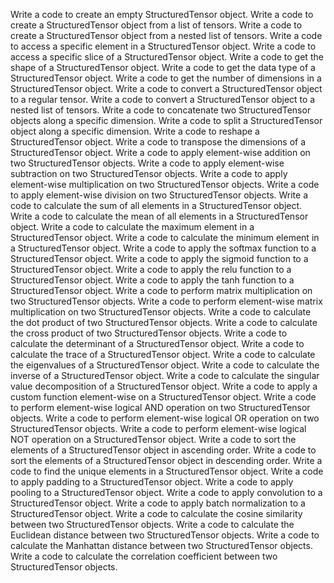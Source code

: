 Write a code to create an empty StructuredTensor object.
Write a code to create a StructuredTensor object from a list of tensors.
Write a code to create a StructuredTensor object from a nested list of tensors.
Write a code to access a specific element in a StructuredTensor object.
Write a code to access a specific slice of a StructuredTensor object.
Write a code to get the shape of a StructuredTensor object.
Write a code to get the data type of a StructuredTensor object.
Write a code to get the number of dimensions in a StructuredTensor object.
Write a code to convert a StructuredTensor object to a regular tensor.
Write a code to convert a StructuredTensor object to a nested list of tensors.
Write a code to concatenate two StructuredTensor objects along a specific dimension.
Write a code to split a StructuredTensor object along a specific dimension.
Write a code to reshape a StructuredTensor object.
Write a code to transpose the dimensions of a StructuredTensor object.
Write a code to apply element-wise addition on two StructuredTensor objects.
Write a code to apply element-wise subtraction on two StructuredTensor objects.
Write a code to apply element-wise multiplication on two StructuredTensor objects.
Write a code to apply element-wise division on two StructuredTensor objects.
Write a code to calculate the sum of all elements in a StructuredTensor object.
Write a code to calculate the mean of all elements in a StructuredTensor object.
Write a code to calculate the maximum element in a StructuredTensor object.
Write a code to calculate the minimum element in a StructuredTensor object.
Write a code to apply the softmax function to a StructuredTensor object.
Write a code to apply the sigmoid function to a StructuredTensor object.
Write a code to apply the relu function to a StructuredTensor object.
Write a code to apply the tanh function to a StructuredTensor object.
Write a code to perform matrix multiplication on two StructuredTensor objects.
Write a code to perform element-wise matrix multiplication on two StructuredTensor objects.
Write a code to calculate the dot product of two StructuredTensor objects.
Write a code to calculate the cross product of two StructuredTensor objects.
Write a code to calculate the determinant of a StructuredTensor object.
Write a code to calculate the trace of a StructuredTensor object.
Write a code to calculate the eigenvalues of a StructuredTensor object.
Write a code to calculate the inverse of a StructuredTensor object.
Write a code to calculate the singular value decomposition of a StructuredTensor object.
Write a code to apply a custom function element-wise on a StructuredTensor object.
Write a code to perform element-wise logical AND operation on two StructuredTensor objects.
Write a code to perform element-wise logical OR operation on two StructuredTensor objects.
Write a code to perform element-wise logical NOT operation on a StructuredTensor object.
Write a code to sort the elements of a StructuredTensor object in ascending order.
Write a code to sort the elements of a StructuredTensor object in descending order.
Write a code to find the unique elements in a StructuredTensor object.
Write a code to apply padding to a StructuredTensor object.
Write a code to apply pooling to a StructuredTensor object.
Write a code to apply convolution to a StructuredTensor object.
Write a code to apply batch normalization to a StructuredTensor object.
Write a code to calculate the cosine similarity between two StructuredTensor objects.
Write a code to calculate the Euclidean distance between two StructuredTensor objects.
Write a code to calculate the Manhattan distance between two StructuredTensor objects.
Write a code to calculate the correlation coefficient between two StructuredTensor objects.